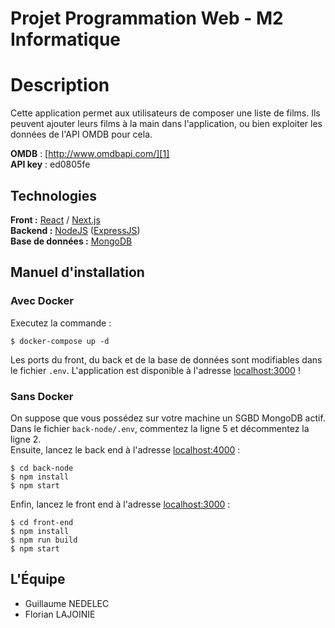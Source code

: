 # Projet Programmation Web - M2 Informatique

# Description
Cette application permet aux utilisateurs de composer une liste de films.
Ils peuvent ajouter leurs films à la main dans l'application, ou bien exploiter les données de l'API OMDB pour cela.

**OMDB** : [http://www.omdbapi.com/][1]  
**API key** : ed0805fe

## Technologies
**Front :** [React][2] / [Next.js][3]  
**Backend :** [NodeJS][4] ([ExpressJS][5])  
**Base de données :** [MongoDB][6]  

## Manuel d'installation

### Avec Docker
Executez la commande : 
    
    $ docker-compose up -d
    
Les ports du front, du back et de la base de données sont modifiables dans le fichier `.env`.
L'application est disponible à l'adresse [localhost:3000](localhost:3000) !
    
### Sans Docker
On suppose que vous possédez sur votre machine un SGBD MongoDB actif.  
Dans le fichier `back-node/.env`, commentez la ligne 5 et décommentez la ligne 2.  
Ensuite, lancez le back end à l'adresse [localhost:4000](localhost:4000) :

    $ cd back-node
    $ npm install
    $ npm start 
    
Enfin, lancez le front end à l'adresse [localhost:3000](localhost:3000) :

    $ cd front-end
    $ npm install
    $ npm run build 
    $ npm start 
    
## L'Équipe 
* Guillaume NEDELEC
* Florian LAJOINIE 

[1]: http://www.omdbapi.com/
[2]: https://fr.reactjs.org/
[3]: https://nextjs.org/
[4]: https://nodejs.org/en/
[5]: https://expressjs.com/fr/
[6]: https://www.mongodb.com/fr
